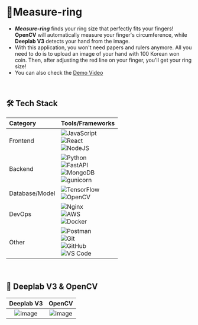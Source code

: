 # :ring:Measure-ring
- <b><i>Measure-ring</i></b> finds your ring size that perfectly fits your fingers! <b>OpenCV</b> will automatically measure your finger's circumference, while <b>Deeplab V3</b> detects your hand from the image.
- With this application, you won't need papers and rulers anymore. All you need to do is to upload an image of your hand with 100 Korean won coin. Then, after adjusting the red line on your finger, you'll get your ring size!
- You can also check the [Demo Video](https://drive.google.com/file/d/1JDMIl0ZozaS0hYJPeWHJ7NB3vggp2Xk8/view?usp=sharing)
<br>

## **🛠 Tech Stack**

| Category         | Tools/Frameworks                                                                                                                                                                                                                                                                                                                                                                                                                                                                           |
| :--------------- | :----------------------------------------------------------------------------------------------------------------------------------------------------------------------------------------------------------------------------------------------------------------------------------------------------------------------------------------------------------------------------------------------------------------------------------------------------------------------------------------- |
| Frontend | ![JavaScript](https://img.shields.io/badge/javascript-F7DF1E?style=for-the-badge&logo=javascript&logoColor=black)<br>![React](https://img.shields.io/badge/react-%2320232a.svg?style=for-the-badge&logo=react&logoColor=%2361DAFB)<br>![NodeJS](https://img.shields.io/badge/node.js-%2343853D.svg?style=for-the-badge&logo=node.js&logoColor=white)                                                                                                                                                                                                                                                                                  |
| Backend        | ![Python](https://img.shields.io/badge/python-%2314354C.svg?style=for-the-badge&logo=python&logoColor=white)<br>![FastAPI](https://img.shields.io/badge/FastAPI-005571?style=for-the-badge&logo=fastapi)<br>![MongoDB](https://img.shields.io/badge/MongoDB-%234ea94b.svg?style=for-the-badge&logo=mongodb&logoColor=white)<br>![gunicorn](https://camo.githubusercontent.com/26fd1b9136059ddb6ec1e2969cd27e88870ef7f37c02b94568dcbfac2e5a85cb/68747470733a2f2f696d672e736869656c64732e696f2f62616467652f67756e69636f726e2d7632302e312e302d6461726b677265656e3f6c6f676f3d67756e69636f726e)                                                                                                     |
| Database/Model         | ![TensorFlow](https://img.shields.io/badge/TensorFlow-%23FF6F00.svg?style=for-the-badge&logo=TensorFlow&logoColor=white)</br>![OpenCV](https://img.shields.io/badge/opencv-%23white.svg?style=for-the-badge&logo=opencv&logoColor=white)                                                                                                                                   |
| DevOps | ![Nginx](https://img.shields.io/badge/nginx-%23009639.svg?style=for-the-badge&logo=nginx&logoColor=white)<br>![AWS](https://img.shields.io/badge/AWS-%23FF9900.svg?style=for-the-badge&logo=amazon-aws&logoColor=white)<br>![Docker](https://img.shields.io/badge/docker-%230db7ed.svg?style=for-the-badge&logo=docker&logoColor=white)                                                                                                                                                                                                                                                                                                                                                                                                                         |
| Other | ![Postman](https://img.shields.io/badge/Postman-FF6C37?style=for-the-badge&logo=Postman&logoColor=white)<br>![Git](https://img.shields.io/badge/git-%23F05033.svg?style=for-the-badge&logo=git&logoColor=white)<br>![GitHub](https://img.shields.io/badge/github-%23121011.svg?style=for-the-badge&logo=github&logoColor=white)<br>![VS Code](https://img.shields.io/badge/VSCode-0078d7.svg?style=for-the-badge&logo=visual-studio-code&logoColor=white)

<br>

## :round_pushpin: Deeplab V3 & OpenCV
|Deeplab V3|OpenCV|
|:-:|:-:|
|![image](https://user-images.githubusercontent.com/75110752/147745726-27bec7fe-ff35-4fa9-8c2d-f0d5c58cde1b.png)|![image](https://user-images.githubusercontent.com/75110752/147745781-5f0aaf44-03d9-4a42-8dd2-84440d9fc9e7.png)|
